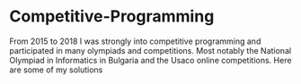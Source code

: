 # Competitive-Programming
From 2015 to 2018 I was strongly into competitive programming and participated in many olympiads and competitions. Most notably the National Olympiad in Informatics in Bulgaria and the Usaco online competitions. Here are some of my solutions
